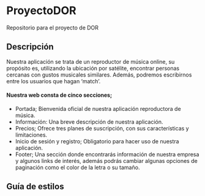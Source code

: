 # ProyectoDOR
Repositorio para el proyecto de DOR

## Descripción

Nuestra aplicación se trata de un reproductor de música online, su propósito es, utilizando la ubicación por satélite, encontrar personas cercanas con gustos musicales similares. Además, podremos escribirnos entre los usuarios que hagan ‘match’.

#### Nuestra web consta de cinco secciones;

- Portada; Bienvenida oficial de nuestra aplicación reproductora de música.
- Información: Una breve descripción de nuestra aplicación.
- Precios; Ofrece tres planes de suscripción, con sus características y limitaciones.
- Inicio de sesión y registro; Obligatorio para hacer uso de nuestra aplicación.
- Footer; Una sección donde encontrarás información de nuestra empresa y algunos links de interés, además podrás cambiar algunas opciones de paginación como el color de la letra o su tamaño.

## Guía de estilos
